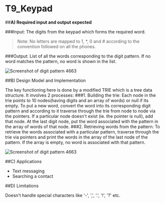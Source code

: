 # T9_Keypad
##**A) Required input and output expected**

###Input:
The digits from the keypad which forms the required word.
>Note: No letters are mapped to 1, *, 0 and #
according to the convention followed on all the
phones.

###Output:
List of all the words corresponding to the digit
pattern.
If no word matches the pattern, no word is shown in the
list.

![Screenshot of digit pattern 4663](https://drive.google.com/file/d/0B1Io90wUWhG6Sl9DTXFGOFh5Rkk/view?usp=sharing)

##B) Design Model and Implementation

The key functioning here is done by a modified TRIE which is a tree data structure. It involves 2 processes:
###1. Building the trie:
Each node in the trie points to 10 nodes(having digits and an array of words) or null if its empty. To put a new word, convert the word into its	corresponding digit pattern and according	to it traverse through the trie from node to node via the pointers. If a particular node doesn't exist (ie. the pointer is null), add	that node. At the last digit node, put the word associated with the pattern in the array of words of that node.
###2. Retrieving words from the pattern:
To retrieve the words associated with a particular pattern, traverse through the trie via pointers and print the words in the array of the last node of the pattern. If the array is empty, no word is associated with that pattern.

![Screenshot of digit pattern 4663](https://drive.google.com/file/d/0B1Io90wUWhG6Sl9DTXFGOFh5Rkk/view?usp=sharing)

##C) Applications

* Text messaging
* Searching a contact


##D) Limitations

Doesn't handle special characters like '-', ',', '.', '!', '?' etc.

